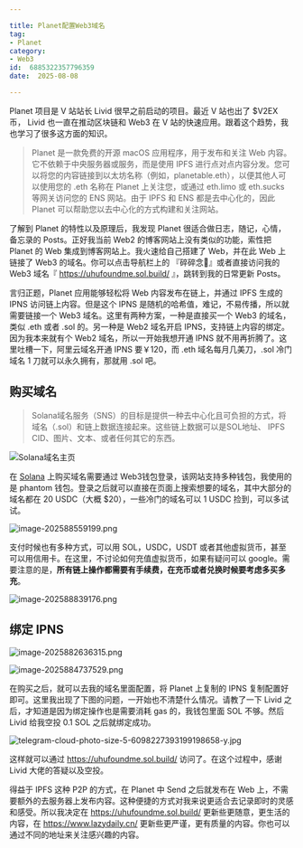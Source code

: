 ```yaml
---

title: Planet配置Web3域名
tag:
- Planet
category:
- Web3
id:  6885322357796359
date:  2025-08-08

---
```


Planet 项目是 V 站站长 Livid 很早之前启动的项目。最近 V 站也出了 $V2EX 币， Livid 也一直在推动区块链和 Web3 在 V 站的快速应用。跟着这个趋势，我也学习了很多这方面的知识。



>  Planet 是一款免费的开源 macOS 应用程序，用于发布和关注 Web 内容。它不依赖于中央服务器或服务，而是使用 IPFS 进行点对点内容分发。您可以将您的内容链接到以太坊名称（例如，planetable.eth），以便其他人可以使用您的 .eth 名称在 Planet 上关注您，或通过 eth.limo 或 eth.sucks 等网关访问您的 ENS 网站。由于 IPFS 和 ENS 都是去中心化的，因此 Planet 可以帮助您以去中心化的方式构建和关注网站。


了解到 Planet 的特性以及原理后，我发现 Planet 很适合做日志，随记，心情，备忘录的 Posts。正好我当前 Web2 的博客网站上没有类似的功能，索性把 Planet 的 Web 集成到博客网站上。我火速给自己搭建了 Web，并在此 Web 上链接了 Web3 的域名。你可以点击导航栏上的 『碎碎念🔗』或者直接访问我的 Web3 域名『 https://uhufoundme.sol.build/ 』，跳转到我的日常更新 Posts。


言归正题，Planet 应用能够轻松将 Web 内容发布在链上，并通过 IPFS 生成的 IPNS 访问链上内容。但是这个 IPNS 是随机的哈希值，难记，不易传播，所以就需要链接一个 Web3 域名。这里有两种方案，一种是直接买一个 Web3 的域名，类似 .eth 或者 .sol 的。另一种是 Web2 域名开启 IPNS，支持链上内容的绑定。因为我本来就有个 Web2 域名，所以一开始我想开通 IPNS 就不用再折腾了。这里吐槽一下，阿里云域名开通 IPNS 要￥120，而 .eth 域名每月几美刀，.sol 冷门域名 1 刀就可以永久拥有，那就用 .sol 吧。


## 购买域名


> Solana域名服务（SNS）的目标是提供一种去中心化且可负担的方式，将域名（.sol）和链上数据连接起来。这些链上数据可以是SOL地址、 IPFS CID、图片、文本、或者任何其它的东西。


![Solana域名主页](img/image-202588319698.png)



在 [Solana](https://www.sns.id/zh-Hans) 上购买域名需要通过 Web3钱包登录，该网站支持多种钱包，我使用的是 phantom 钱包。登录之后就可以直接在页面上搜索想要的域名，其中大部分的域名都在 20 USDC（大概 $20），一些冷门的域名可以 1 USDC 捡到，可以多试试。



![image-202588559199.png](img/image-202588559199.png)



支付时候也有多种方式，可以用 SOL，USDC，USDT 或者其他虚拟货币，甚至可以用信用卡。在这里，不讨论如何充值虚拟货币，如果有疑问可以 google。需要注意的是，**所有链上操作都需要有手续费，在充币或者兑换时候要考虑多买多充**。



![image-202588839176.png](img/image-202588839176.png)



## 绑定 IPNS



![image-2025882636315.png](img/image-2025882636315.png)

![image-2025884737529.png](img/image-2025884737529.png)



在购买之后，就可以去我的域名里面配置，将 Planet 上复制的 IPNS 复制配置好即可。这里我出现了下图的问题，一开始也不清楚什么情况。请教了一下 Livid 之后，才知道是因为绑定操作也是需要消耗 gas 的，我钱包里面 SOL 不够。然后 Livid 给我空投 0.1 SOL 之后就绑定成功。



![telegram-cloud-photo-size-5-6098227393199198658-y.jpg](img/telegram-cloud-photo-size-5-6098227393199198658-y.jpg)



这样就可以通过 https://uhufoundme.sol.build/ 访问了。在这个过程中，感谢 Livid 大佬的答疑以及空投。



得益于 IPFS 这种 P2P 的方式，在 Planet 中 Send 之后就发布在 Web 上，不需要额外的去服务器上发布内容。这种便捷的方式对我来说更适合去记录即时的灵感和感受。所以我决定在 https://uhufoundme.sol.build/ 更新些更随意，更生活的内容，在 https://www.lazydaily.cn/ 更新些更严谨，更有质量的内容。你也可以通过不同的地址来关注感兴趣的内容。
